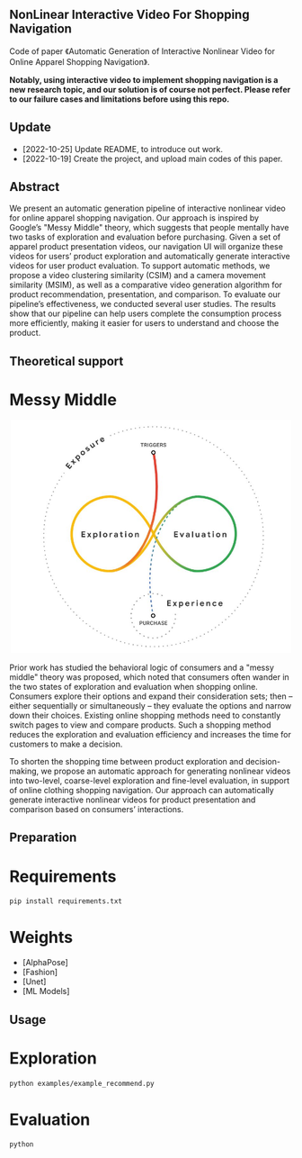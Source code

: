 ## NonLinear Interactive Video For Shopping Navigation
Code of paper 《Automatic Generation of Interactive Nonlinear Video for Online Apparel Shopping Navigation》.


**Notably, using interactive video to implement shopping navigation is a new research topic, and our solution is of course not perfect. Please refer to our failure cases and limitations before using this repo.**

## Update
- [2022-10-25] Update README, to introduce out work.
- [2022-10-19] Create the project, and upload main codes of this paper.

## Abstract

We present an automatic generation pipeline of interactive nonlinear video for online apparel shopping navigation. Our approach is inspired by Google’s "Messy Middle" theory, which suggests that people mentally have two tasks of exploration and evaluation before purchasing. Given a set of apparel product presentation videos, our navigation UI will organize these videos for users’ product exploration and automatically generate interactive videos for user product evaluation. To support automatic methods, we propose a video clustering similarity (CSIM) and a camera movement similarity (MSIM), as well as a comparative video generation algorithm for product recommendation, presentation, and comparison. To evaluate our pipeline’s effectiveness, we conducted several user studies. The results show that our pipeline can help users complete the consumption process more efficiently, making it easier for users to understand and choose the product.


## Theoretical support

# Messy Middle
<p align='center'>
    <img src="imgs/messy_middle.jpeg", width="500">
</p>
Prior work has studied the behavioral logic of consumers and a "messy middle" theory was proposed, which noted that consumers often wander in the two states of exploration and evaluation when shopping online. Consumers explore their options and expand their consideration sets; then – either sequentially or simultaneously – they evaluate the options and narrow down their choices. Existing online shopping methods need to constantly switch pages to view and compare products. Such a shopping method reduces the exploration and evaluation efficiency and increases the time for customers to make a decision.

To shorten the shopping time between product exploration and decision-making, we propose an automatic approach for generating nonlinear videos into two-level, coarse-level exploration and fine-level evaluation, in support of online clothing shopping navigation. Our approach can automatically generate interactive nonlinear videos for product presentation and comparison based on consumers’ interactions.



## Preparation

# Requirements

``` bash
pip install requirements.txt
```

# Weights
- [AlphaPose]
- [Fashion]
- [Unet]
- [ML Models]

## Usage

# Exploration

``` bash
python examples/example_recommend.py
```

# Evaluation

``` bash
python 
```


